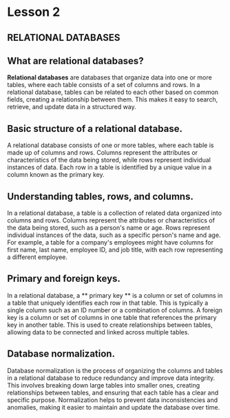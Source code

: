 # Lesson 2 
## RELATIONAL DATABASES

## What are relational databases?

**Relational databases** are databases that organize data into one or more tables, where each table consists of a set of columns and rows. In a relational database, tables can be related to each other based on common fields, creating a relationship between them. This makes it easy to search, retrieve, and update data in a structured way.

## Basic structure of a relational database.

A relational database consists of one or more tables, where each table is made up of columns and rows. Columns represent the attributes or characteristics of the data being stored, while rows represent individual instances of data. Each row in a table is identified by a unique value in a column known as the primary key.

## Understanding tables, rows, and columns.

In a relational database, a table is a collection of related data organized into columns and rows. Columns represent the attributes or characteristics of the data being stored, such as a person's name or age. Rows represent individual instances of the data, such as a specific person's name and age. For example, a table for a company's employees might have columns for first name, last name, employee ID, and job title, with each row representing a different employee.

## Primary and foreign keys.

In a relational database, a ** primary key ** is a column or set of columns in a table that uniquely identifies each row in that table. This is typically a single column such as an ID number or a combination of columns. A foreign key is a column or set of columns in one table that references the primary key in another table. This is used to create relationships between tables, allowing data to be connected and linked across multiple tables.

## Database normalization.

Database normalization is the process of organizing the columns and tables in a relational database to reduce redundancy and improve data integrity. This involves breaking down large tables into smaller ones, creating relationships between tables, and ensuring that each table has a clear and specific purpose. Normalization helps to prevent data inconsistencies and anomalies, making it easier to maintain and update the database over time.



